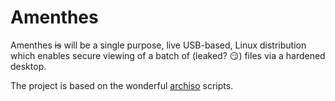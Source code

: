 # Amenthes

Amenthes ~~is~~ will be a single purpose, live USB-based, Linux distribution which enables secure viewing of a batch of (leaked? :smirk:) files via a hardened desktop.

The project is based on the wonderful [archiso](https://wiki.archlinux.org/index.php/Archiso) scripts.
